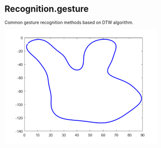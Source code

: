 # Recognition.gesture
Common gesture recognition methods based on DTW algorithm.

![alt text](GestureTwo.png)
